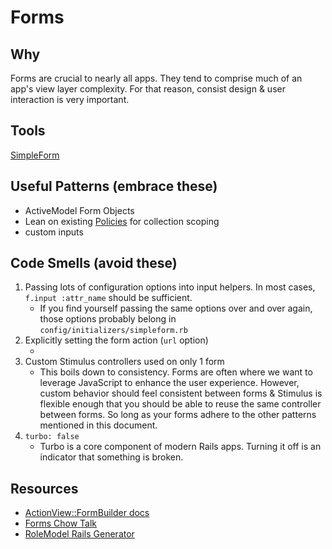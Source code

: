# Forms

## Why

Forms are crucial to nearly all apps.  They tend to comprise much of an app's view layer complexity.  For that reason, consist design & user interaction is very important.

## Tools

[SimpleForm](https://github.com/heartcombo/simple_form)

## Useful Patterns (embrace these)

* ActiveModel Form Objects <!-- TODO: concrete examples -->
* Lean on existing [Policies](authorization.md) for collection scoping
* custom inputs <!-- TODO: link to currency input example -->

## Code Smells (avoid these)

1. Passing lots of configuration options into input helpers. In most cases, `f.input :attr_name` should be sufficient.
   * If you find yourself passing the same options over and over again, those options probably belong in `config/initializers/simpleform.rb`
2. Explicitly setting the form action (`url` option)
   * <!-- TODO: explain (tldr; resource routing/ RESTful controllers, etc) -->
3. Custom Stimulus controllers used on only 1 form
   * This boils down to consistency.  Forms are often where we want to leverage JavaScript to enhance the user experience.  However, custom behavior should feel consistent between forms & Stimulus is flexible enough that you should be able to reuse the same controller between forms. So long as your forms adhere to the other patterns mentioned in this document.
4. `turbo: false`
   * Turbo is a core component of modern Rails apps.  Turning it off is an indicator that something is broken.

## Resources

* [ActionView::FormBuilder docs](https://api.rubyonrails.org/classes/ActionView/Helpers/FormBuilder.html)
* [Forms Chow Talk](https://rm-almanac.herokuapp.com/presentations/388)
* [RoleModel Rails Generator](https://github.com/RoleModel/rolemodel_rails/tree/master/lib/generators/rolemodel/simple_form)
